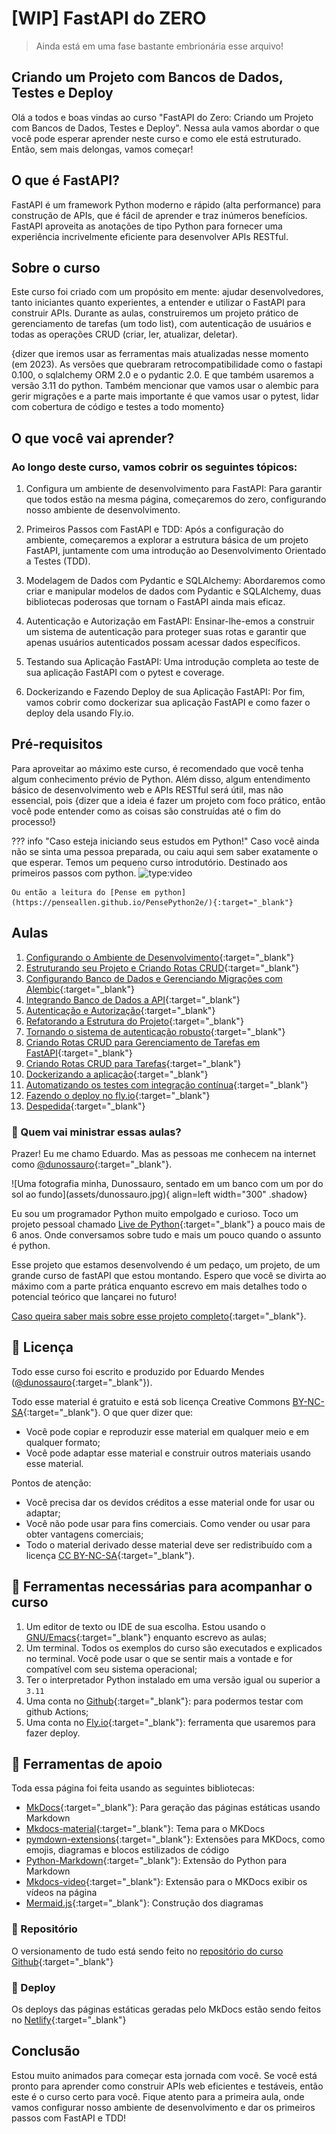 # [WIP] FastAPI do ZERO

> Ainda está em uma fase bastante embrionária esse arquivo!

## Criando um Projeto com Bancos de Dados, Testes e Deploy

Olá a todos e boas vindas ao curso "FastAPI do Zero: Criando um Projeto com Bancos de Dados, Testes e Deploy". Nessa aula vamos abordar o que você pode esperar aprender neste curso e como ele está estruturado. Então, sem mais delongas, vamos começar!

## O que é FastAPI?

FastAPI é um framework Python moderno e rápido (alta performance) para construção de APIs, que é fácil de aprender e traz inúmeros benefícios. FastAPI aproveita as anotações de tipo Python para fornecer uma experiência incrivelmente eficiente para desenvolver APIs RESTful.

## Sobre o curso

Este curso foi criado com um propósito em mente: ajudar desenvolvedores, tanto iniciantes quanto experientes, a entender e utilizar o FastAPI para construir APIs. Durante as aulas, construiremos um projeto prático de gerenciamento de tarefas (um todo list), com autenticação de usuários e todas as operações CRUD (criar, ler, atualizar, deletar).

{dizer que iremos usar as ferramentas mais atualizadas nesse momento (em 2023). As versões que quebraram retrocompatibilidade como o fastapi 0.100, o sqlalchemy ORM 2.0 e o pydantic 2.0. E que também usaremos a versão 3.11 do python. Também mencionar que vamos usar o alembic para gerir migrações e a parte mais importante é que vamos usar o pytest, lidar com cobertura de código e testes a todo momento}


## O que você vai aprender?

### Ao longo deste curso, vamos cobrir os seguintes tópicos:

1. Configura um ambiente de desenvolvimento para FastAPI: Para garantir que todos estão na mesma página, começaremos do zero, configurando nosso ambiente de desenvolvimento.

2. Primeiros Passos com FastAPI e TDD: Após a configuração do ambiente, começaremos a explorar a estrutura básica de um projeto FastAPI, juntamente com uma introdução ao Desenvolvimento Orientado a Testes (TDD).

3. Modelagem de Dados com Pydantic e SQLAlchemy: Abordaremos como criar e manipular modelos de dados com Pydantic e SQLAlchemy, duas bibliotecas poderosas que tornam o FastAPI ainda mais eficaz.

4. Autenticação e Autorização em FastAPI: Ensinar-lhe-emos a construir um sistema de autenticação para proteger suas rotas e garantir que apenas usuários autenticados possam acessar dados específicos.

5. Testando sua Aplicação FastAPI: Uma introdução completa ao teste de sua aplicação FastAPI com o pytest e coverage.

6. Dockerizando e Fazendo Deploy de sua Aplicação FastAPI: Por fim, vamos cobrir como dockerizar sua aplicação FastAPI e como fazer o deploy dela usando Fly.io.

## Pré-requisitos

Para aproveitar ao máximo este curso, é recomendado que você tenha algum conhecimento prévio de Python. Além disso, algum entendimento básico de desenvolvimento web e APIs RESTful será útil, mas não essencial, pois {dizer que a ideia é fazer um projeto com foco prático, então você pode entender como as coisas são construídas até o fim do processo!}

??? info "Caso esteja iniciando seus estudos em Python!"
	Caso você ainda não se sinta uma pessoa preparada, ou caiu aqui sem saber exatamente o que esperar. Temos um pequeno curso introdutório. Destinado aos primeiros passos com python.
	![type:video](https://youtube.com/embed/yTQDbqmv8Ho)
	
	Ou então a leitura do [Pense em python](https://penseallen.github.io/PensePython2e/){:target="_blank"}

## Aulas

1. [Configurando o Ambiente de Desenvolvimento](/01/){:target="_blank"}
2. [Estruturando seu Projeto e Criando Rotas CRUD](/02/){:target="_blank"}
3. [Configurando Banco de Dados e Gerenciando Migrações com Alembic](/03/){:target="_blank"}
4. [Integrando Banco de Dados a API](/04/){:target="_blank"}
5. [Autenticação e Autorização](/05/){:target="_blank"}
6. [Refatorando a Estrutura do Projeto](/06/){:target="_blank"}
7. [Tornando o sistema de autenticação robusto](/07/){:target="_blank"}
8. [Criando Rotas CRUD para Gerenciamento de Tarefas em FastAPI](/08/){:target="_blank"}
9. [Criando Rotas CRUD para Tarefas](/09/){:target="_blank"}
10. [Dockerizando a aplicação](/10/){:target="_blank"}
11. [Automatizando os testes com integração contínua](/11/){:target="_blank"}
12. [Fazendo o deploy no fly.io](/11/){:target="_blank"}
13. [Despedida](/12/){:target="_blank"}

### 🦖 Quem vai ministrar essas aulas?

Prazer! Eu me chamo Eduardo. Mas as pessoas me conhecem na internet como [@dunossauro](https:/dunossauro.com){:target="_blank"}.

<div class="sbs" markdown>
![Uma fotografia minha, Dunossauro, sentado em um banco com um por do sol ao fundo](assets/dunossauro.jpg){ align=left width="300" .shadow}
<div markdown>

Eu sou um programador Python muito empolgado e curioso. Toco um projeto pessoal chamado [Live de Python](https://www.youtube.com/@Dunossauro){:target="_blank"} a pouco mais de 6 anos. Onde conversamos sobre tudo e mais um pouco quando o assunto é python.

Esse projeto que estamos desenvolvendo é um pedaço, um projeto, de um grande curso de fastAPI que estou montando. Espero que você se divirta ao máximo com a parte prática enquanto escrevo em mais detalhes todo o potencial teórico que lançarei no futuro!

[Caso queira saber mais sobre esse projeto completo](https://youtu.be/ikmFLkjxqFg){:target="_blank"}.
</div>
</div>

## 📖 Licença

Todo esse curso foi escrito e produzido por Eduardo Mendes ([@dunossauro](https://dunossauro.com/){:target="_blank"}).

Todo esse material é gratuito e está sob licença Creative Commons [BY-NC-SA](https://creativecommons.org/licenses/by-nc-sa/4.0/){:target="_blank"}. O que quer dizer que:

- Você pode copiar e reproduzir esse material em qualquer meio e em qualquer formato;
- Você pode adaptar esse material e construir outros materiais usando esse material.

Pontos de atenção:

- Você precisa dar os devidos créditos a esse material onde for usar ou adaptar;
- Você não pode usar para fins comerciais. Como vender ou usar para obter vantagens comerciais;
- Todo o material derivado desse material deve ser redistribuído com a licença [CC BY-NC-SA](https://creativecommons.org/licenses/by-nc-sa/4.0/){:target="_blank"}.

## 🧰 Ferramentas necessárias para acompanhar o curso

1. Um editor de texto ou IDE de sua escolha. Estou usando o [GNU/Emacs](https://www.gnu.org/software/emacs/){:target="_blank"} enquanto escrevo as aulas;
2. Um terminal. Todos os exemplos do curso são executados e explicados no terminal. Você pode usar o que se sentir mais a vontade e for compatível com seu sistema operacional;
3. Ter o interpretador Python instalado em uma versão igual ou superior a `3.11`
4. Uma conta no [Github](https://github.com/){:target="_blank"}: para podermos testar com github Actions;
5. Uma conta no [Fly.io](https://fly.io/){:target="_blank"}: ferramenta que usaremos para fazer deploy.

## 🔧 Ferramentas de apoio

Toda essa página foi feita usando as seguintes bibliotecas:

- [MkDocs](https://www.mkdocs.org/){:target="_blank"}: Para geração das páginas estáticas usando Markdown
- [Mkdocs-material](https://squidfunk.github.io/mkdocs-material/){:target="_blank"}: Tema para o MKDocs
- [pymdown-extensions](https://facelessuser.github.io/pymdown-extensions/){:target="_blank"}: Extensões para MKDocs, como emojis, diagramas e blocos estilizados de código
- [Python-Markdown](https://python-markdown.github.io/){:target="_blank"}: Extensão do Python para Markdown
- [Mkdocs-video](https://github.com/soulless-viewer/mkdocs-video){:target="_blank"}: Extensão para o MKDocs exibir os vídeos na página
- [Mermaid.js](https://mermaid-js.github.io/mermaid/){:target="_blank"}: Construção dos diagramas

### 📁 Repositório
O versionamento de tudo está sendo feito no [repositório do curso Github](https://github.com/dunossauro/fastapi-do-zero){:target="_blank"}

### 🚀 Deploy
Os deploys das páginas estáticas geradas pelo MkDocs estão sendo feitos no [Netlify](https://www.netlify.com/){:target="_blank"}

## Conclusão

Estou muito animados para começar esta jornada com você. Se você está pronto para aprender como construir APIs web eficientes e testáveis, então este é o curso certo para você. Fique atento para a primeira aula, onde vamos configurar nosso ambiente de desenvolvimento e dar os primeiros passos com FastAPI e TDD!
